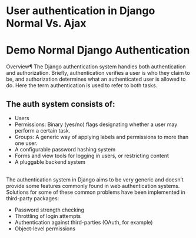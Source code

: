 # User authentication in Django Normal Vs. Ajax
# Demo Normal Django Authentication

Overview¶
The Django authentication system handles both authentication and authorization.
Briefly, authentication verifies a user is who they claim to be, and authorization
determines what an authenticated user is allowed to do. Here the term authentication
is used to refer to both tasks.
## The auth system consists of:
* Users
* Permissions: Binary (yes/no) flags designating whether a user may perform a certain task.
* Groups: A generic way of applying labels and permissions to more than one user.
* A configurable password hashing system
* Forms and view tools for logging in users, or restricting content
* A pluggable backend system
<br>
The authentication system in Django aims to be very generic and doesn’t provide some features commonly found in web authentication systems. Solutions for some of these common problems have been implemented in third-party packages:

* Password strength checking
* Throttling of login attempts
* Authentication against third-parties (OAuth, for example)
* Object-level permissions
